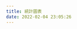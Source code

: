 ```yaml
---
title: 統計圖表
date: 2022-02-04 23:05:26
---
```


 <div id = "posts-calendar"></div> 

 <div id = "posts-chart"></div> 

 <!--  "data-length" = 顯示多少個標籤，默認 10  -->
<div id = "tags-chart" data-length="10"></div> 

<div id = "categories-chart"></div> 

<div id = "categories-radar"></div> 